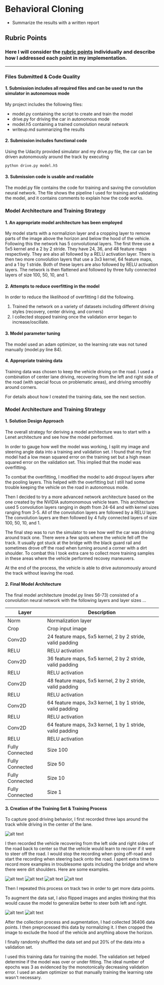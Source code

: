 # **Behavioral Cloning** 

* Summarize the results with a written report

[//]: # (Image References)

[recover-dirt]: ./examples/dirt-recover.jpg "Dirt Recovery"
[recover-turn]: ./examples/turn-recover.jpg "Turn Recovery"
[recover-line]: ./examples/line-recover.jpg "Line Recovery"
[recover-bridge]: ./examples/bridge-recover.jpg "Bridge Recovery"
[center]: ./examples/center.jpg "Center Driving"
[normal]: ./examples/normal.jpg "Normal"
[flipped]: ./examples/flipped.jpg "Flipped"

## Rubric Points
### Here I will consider the [rubric points](https://review.udacity.com/#!/rubrics/432/view) individually and describe how I addressed each point in my implementation.  

---
### Files Submitted & Code Quality

#### 1. Submission includes all required files and can be used to run the simulator in autonomous mode

My project includes the following files:
* model.py containing the script to create and train the model
* drive.py for driving the car in autonomous mode
* model.h5 containing a trained convolution neural network 
* writeup.md summarizing the results

#### 2. Submission includes functional code
Using the Udacity provided simulator and my drive.py file, the car can be driven autonomously around the track by executing 
```sh
python drive.py model.h5
```

#### 3. Submission code is usable and readable

The model.py file contains the code for training and saving the convolution neural network. The file shows the pipeline I used for training and validating the model, and it contains comments to explain how the code works.

### Model Architecture and Training Strategy

#### 1. An appropriate model architecture has been employed

My model starts with a normalizion layer and a cropping layer to remove parts of the image above the horizon and below the hood of the vehicle.  Following this the network has 5 convolutional layers.  The first three use a 5x5 kernel and a 2 by 2 stride.  They have 24, 36, and 48 feature maps respectively.  They are also all followed by a RELU activation layer.  There is then two more convolution layers that use a 3x3 kernel, 64 feature maps, and a 1 by 1 stride.  Both of these layers are also followed by RELU activation layers.  The network is then flattened and followed by three fully connected layers of size 100, 50, 10, and 1.


#### 2. Attempts to reduce overfitting in the model

In order to reduce the likelihood of overfitting I did the following.
1. Trained the network on a variety of datasets including different driving styles (recovery, center driving, and corners)
2. I collected stopped training once the validation error began to increase/oscillate.

#### 3. Model parameter tuning

The model used an adam optimizer, so the learning rate was not tuned manually (model.py line 84).

#### 4. Appropriate training data

Training data was chosen to keep the vehicle driving on the road. I used a combination of center lane driving, recovering from the left and right side of the road (with special focus on problematic areas), and driving smoothly around corners.

For details about how I created the training data, see the next section. 

### Model Architecture and Training Strategy

#### 1. Solution Design Approach

The overall strategy for deriving a model architecture was to start with a Lenet architecture and see how the model performed.  

In order to gauge how well the model was working, I split my image and steering angle data into a training and validation set. I found that my first model had a low mean squared error on the training set but a high mean squared error on the validation set. This implied that the model was overfitting. 

To combat the overfitting, I modified the model to add dropout layers after the pooling layers.  This helped with the overfitting but I still had some trouble keeping the vehicle on the road in autonomous mode.

Then I decided to try a more advanced network architecture based on the one created by the NVIDIA automonomous vehicle team.  This architecture used 5 convolution layers ranging in depth from 24-64 and with kernel sizes ranging from 3-5.  All of the convolution layers are followed by a RELU layer.  The convolution layers are then followed by 4 fully connected layers of size 100, 50, 10, and 1.

The final step was to run the simulator to see how well the car was driving around track one. There were a few spots where the vehicle fell off the track.  It usually got stuck at the bridge with the black guard rail and sometimes drove off the road when turning around a corner with a dirt shoulder.  To combat this I took extra care to collect more training samples in these areas where the vehicle performed recovey maneuvers.

At the end of the process, the vehicle is able to drive autonomously around the track without leaving the road.

#### 2. Final Model Architecture


The final model architecture (model.py lines 56-73) consisted of a convolution neural network with the following layers and layer sizes ...

Layer | Description
--- | ---
Norm   | Normalization layer
Crop   | Crop input image
Conv2D | 24 feature maps, 5x5 kernel, 2 by 2 stride, valid padding
RELU   | RELU activation
Conv2D | 36 feature maps, 5x5 kernel, 2 by 2 stride, valid padding
RELU   | RELU activation
Conv2D | 48 feature maps, 5x5 kernel, 2 by 2 stride, valid padding
RELU   | RELU activation
Conv2D | 64 feature maps, 3x3 kernel, 1 by 1 stride, valid padding
RELU   | RELU activation 
Conv2D | 64 feature maps, 3x3 kernel, 1 by 1 stride, valid padding
RELU   | RELU activation
Fully Connected | Size 100
Fully Connected | Size 50
Fully Connected | Size 10
Fully Connected | Size 1

#### 3. Creation of the Training Set & Training Process

To capture good driving behavior, I first recorded three laps around the track while driving in the center of the lane.

![alt text][center]

I then recorded the vehicle recovering from the left side and right sides of the road back to center so that the vehicle would learn to recover if it were to steer off the road.  I would stop the recording when going off-road and start the recording when steering back onto the road.  I spent extra time to record more examples in troublesome spots including the bridge and where there were dirt shoulders.  Here are some examples.

![alt text][recover-dirt]
![alt text][recover-line]
![alt text][recover-bridge]
![alt text][recover-turn]

Then I repeated this process on track two in order to get more data points.

To augment the data sat, I also flipped images and angles thinking that this would cause the model to generalize better to steer both left and right.

![alt text][normal]
![alt text][flipped]


After the collection process and augmentation, I had collected 36406 data points. I then preprocessed this data by normalizing it.  I then cropped the image to exclude the hood of the vehicle and anything above the horizon.


I finally randomly shuffled the data set and put 20% of the data into a validation set. 

I used this training data for training the model. The validation set helped determine if the model was over or under fitting. The ideal number of epochs was 3 as evidenced by the monotonically decreasing validation error. I used an adam optimizer so that manually training the learning rate wasn't necessary.
